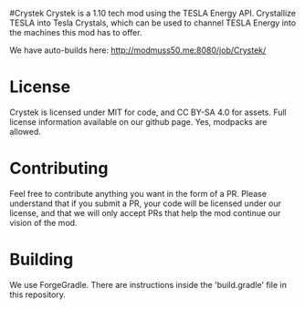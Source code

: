 #Crystek
Crystek is a 1.10 tech mod using the TESLA Energy API. Crystallize TESLA into Tesla Crystals, which can be used to channel TESLA Energy into the machines this mod has to offer.

We have auto-builds here: http://modmuss50.me:8080/job/Crystek/

# License
Crystek is licensed under MIT for code, and CC BY-SA 4.0 for assets. Full license information available on our github page. Yes, modpacks are allowed.

# Contributing
Feel free to contribute anything you want in the form of a PR. Please understand that if you submit a PR, your code will be licensed under our license, and that we will only accept PRs that help the mod continue our vision of the mod.

# Building
We use ForgeGradle. There are instructions inside the 'build.gradle' file in this repository.
